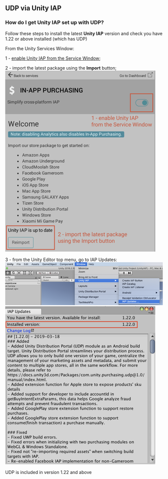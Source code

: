 ## UDP via Unity IAP

### How do I get Unity IAP set up with UDP?

Follow these steps to install the latest **Unity IAP** version and check you have 1.22 or above installed (which has UDP)

From the Unity Services Window:

1 - [enable Unity IAP from the Service Window](https://docs.unity3d.com/Manual/UnityIAPSettingUp.html);

2 - import the latest package using the **Import** button;
![img](images/image_39.png)

3 - from the Unity Editor top menu, go to IAP Updates:
![img](images/image_40.png)
![img](images/image_41.png)

UDP is included in version 1.22 and above

